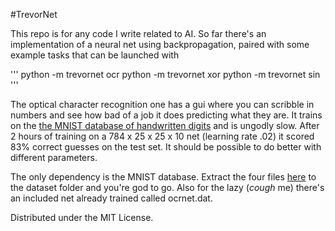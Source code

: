 #TrevorNet

This repo is for any code I write related to AI. So far there's an implementation of a neural net using backpropagation, paired with some example tasks that can be launched with

'''
python -m trevornet ocr
python -m trevornet xor
python -m trevornet sin
'''

The optical character recognition one has a gui where you can scribble in numbers and see how bad of a job it does predicting what they are. It trains on the  [the MNIST database of handwritten digits](http://yann.lecun.com/exdb/mnist/) and is ungodly slow. After 2 hours of training on a 784 x 25 x 25 x 10 net (learning rate .02) it scored 83% correct guesses on the test set. It should be possible to do better with different parameters.

The only dependency is the MNIST database. Extract the four files [here](http://yann.lecun.com/exdb/mnist/) to the dataset folder and you're god to go. Also for the lazy (*cough* me) there's an included net already trained called ocrnet.dat.

Distributed under the MIT License.
